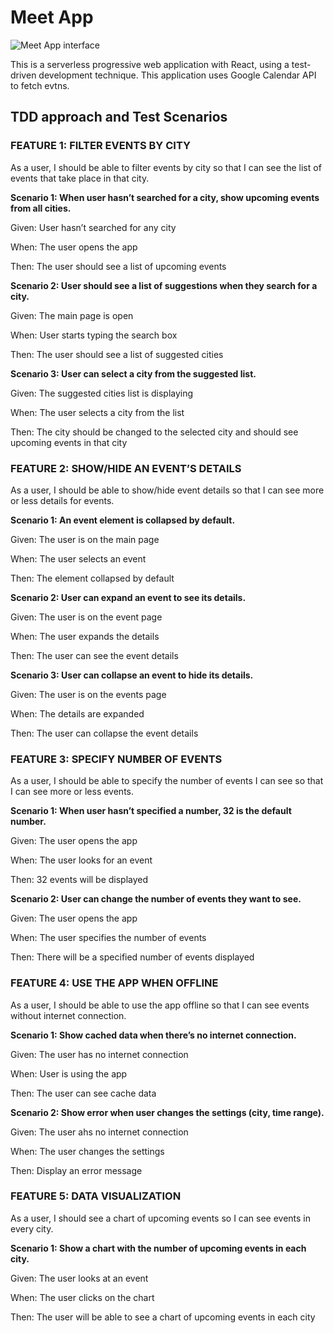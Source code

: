 # Meet App

![Meet App interface](meet-app1.png)

This is a serverless progressive web application with React, using a test-driven development technique. This application uses Google Calendar API to fetch evtns.

## TDD approach and Test Scenarios

### FEATURE 1: FILTER EVENTS BY CITY

As a user, I should be able to filter events by city so that I can see the list of events that
take place in that city.

**Scenario 1: When user hasn’t searched for a city, show upcoming events from all cities.**

Given: User hasn’t searched for any city

When: The user opens the app

Then: The user should see a list of upcoming events

**Scenario 2: User should see a list of suggestions when they search for a city.**

Given: The main page is open

When: User starts typing the search box

Then: The user should see a list of suggested cities

**Scenario 3: User can select a city from the suggested list.**

Given: The suggested cities list is displaying

When: The user selects a city from the list

Then: The city should be changed to the selected city and should see upcoming events in that
city

### FEATURE 2: SHOW/HIDE AN EVENT’S DETAILS

As a user, I should be able to show/hide event details so that I can see more or less details
for events.

**Scenario 1: An event element is collapsed by default.**

Given: The user is on the main page

When: The user selects an event

Then: The element collapsed by default

**Scenario 2: User can expand an event to see its details.**

Given: The user is on the event page

When: The user expands the details

Then: The user can see the event details

**Scenario 3: User can collapse an event to hide its details.**

Given: The user is on the events page

When: The details are expanded

Then: The user can collapse the event details

### FEATURE 3: SPECIFY NUMBER OF EVENTS

As a user, I should be able to specify the number of events I can see so that I can see more
or less events.

**Scenario 1: When user hasn’t specified a number, 32 is the default number.**

Given: The user opens the app

When: The user looks for an event

Then: 32 events will be displayed

**Scenario 2: User can change the number of events they want to see.**

Given: The user opens the app

When: The user specifies the number of events

Then: There will be a specified number of events displayed

### FEATURE 4: USE THE APP WHEN OFFLINE

As a user, I should be able to use the app offline so that I can see events without internet
connection.

**Scenario 1: Show cached data when there’s no internet connection.**

Given: The user has no internet connection

When: User is using the app

Then: The user can see cache data

**Scenario 2: Show error when user changes the settings (city, time range).**

Given: The user ahs no internet connection

When: The user changes the settings

Then: Display an error message

### FEATURE 5: DATA VISUALIZATION

As a user, I should see a chart of upcoming events so I can see events in every city.

**Scenario 1: Show a chart with the number of upcoming events in each city.**

Given: The user looks at an event

When: The user clicks on the chart

Then: The user will be able to see a chart of upcoming events in each city
